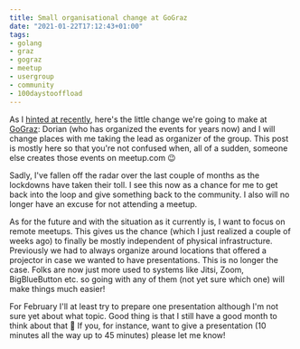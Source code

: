 ```yaml
---
title: Small organisational change at GoGraz
date: "2021-01-22T17:12:43+01:00"
tags:
- golang
- graz
- gograz
- meetup
- usergroup
- community
- 100daystooffload
---
```


As I [hinted at recently](https://zerokspot.com/weblog/2021/01/20/gdn-learning-go-event/), here's the little change we're going to make at [GoGraz](https://gograz.org): Dorian (who has organized the events for years now) and I will change places with me taking the lead as organizer of the group. This post is mostly here so that you're not confused when, all of a sudden, someone else creates those events on meetup.com  😉

Sadly, I've fallen off the radar over the last couple of months as the lockdowns have taken their toll. I see this now as a chance for me to get back into the loop and give something back to the community. I also will no longer have an excuse for not attending a meetup.

As for the future and with the situation as it currently is, I want to focus on remote meetups. This gives us the chance (which I just realized a couple of weeks ago) to finally be mostly independent of physical infrastructure. Previously we had to always organize around locations that offered a projector in case we wanted to have presentations. This is no longer the case. Folks are now just more used to systems like Jitsi, Zoom, BigBlueButton etc. so going with any of them (not yet sure which one) will make things much easier!

For February I'll at least try to prepare one presentation although I'm not sure yet about what topic. Good thing is that I still have a good month to think about that 🤣 If you, for instance, want to give a presentation (10 minutes all the way up to 45 minutes) please let me know!
